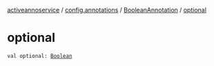[activeannoservice](../../index.md) / [config.annotations](../index.md) / [BooleanAnnotation](index.md) / [optional](./optional.md)

# optional

`val optional: `[`Boolean`](https://kotlinlang.org/api/latest/jvm/stdlib/kotlin/-boolean/index.html)